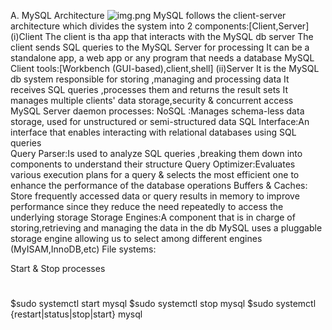 A. MySQL Architecture
![img.png](img.png)
MySQL follows the client-server architecture which divides the system into 2 components:[Client,Server]
(i)Client
 The client is tha app that interacts with the MySQL db server
 The client sends SQL queries to the MySQL Server for processing
 It can be a standalone app, a web app or any program that needs a database
 MySQL Client tools:[Workbench (GUI-based),client,shell]
(ii)Server
 It is the MySQL db system responsible for storing ,managing and processing data
 It receives SQL queries ,processes them and returns the result sets
 It manages multiple clients' data storage,security & concurrent access
 MySQL Server daemon processes:
    NoSQL :Manages schema-less data storage, used for unstructured or semi-structured data
    SQL Interface:An interface that enables interacting with relational databases using
                  SQL queries  
    Query Parser:Is used to analyze SQL queries ,breaking them down into components to 
                 understand their structure
    Query Optimizer:Evaluates various execution plans for a query & selects the most efficient
                    one to enhance the performance of the database operations
   Buffers & Caches: Store frequently accessed data or query results in memory to improve performance
                    since they reduce the need repeatedly to access the underlying storage
 Storage Engines:A component that is in charge of storing,retrieving and managing the data in the db
 MySQL uses a pluggable storage engine allowing us to select among different engines (MyISAM,InnoDB,etc)
 File systems:


Start & Stop processes
#
$sudo systemctl start mysql
$sudo systemctl stop mysql
$sudo systemctl {restart|status|stop|start} mysql

